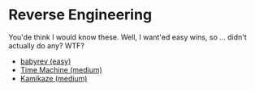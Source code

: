# Reverse Engineering
You'de think I would know these. Well, I want'ed easy wins, so ... didn't actually do any? WTF?

* [babyrev (easy)](babyrev/)
* [Time Machine (medium)](timemachine/)
* [Kamikaze (medium)](kamikaze/)


